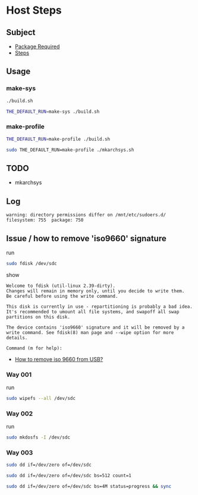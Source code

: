 

# Host Steps


## Subject

* [Package Required](README.packages.md)
* [Steps](README.steps.md)

## Usage


### make-sys

``` sh
./build.sh
```

``` sh
THE_DEFAULT_RUN=make-sys ./build.sh
```

### make-profile

``` sh
THE_DEFAULT_RUN=make-profile ./build.sh
```


``` sh
sudo THE_DEFAULT_RUN=make-profile ./mkarchsys.sh
```


## TODO

* mkarchsys


## Log

```
warning: directory permissions differ on /mnt/etc/sudoers.d/
filesystem: 755  package: 750
```


## Issue / how to remove 'iso9660' signature

run

``` sh
sudo fdisk /dev/sdc
```

show

```
Welcome to fdisk (util-linux 2.39-dirty).
Changes will remain in memory only, until you decide to write them.
Be careful before using the write command.

This disk is currently in use - repartitioning is probably a bad idea.
It's recommended to umount all file systems, and swapoff all swap
partitions on this disk.

The device contains 'iso9660' signature and it will be removed by a write command. See fdisk(8) man page and --wipe option for more details.

Command (m for help):
```


* [How to remove iso 9660 from USB?](https://superuser.com/questions/14860/how-to-remove-iso-9660-from-usb)


### Way 001

run 

``` sh
sudo wipefs --all /dev/sdc
```

### Way 002

run

``` sh
sudo mkdosfs -I /dev/sdc

```

### Way 003

``` sh
sudo dd if=/dev/zero of=/dev/sdc
```

``` sh
sudo dd if=/dev/zero of=/dev/sdc bs=512 count=1
```

``` sh
sudo dd if=/dev/zero of=/dev/sdc bs=4M status=progress && sync
```



